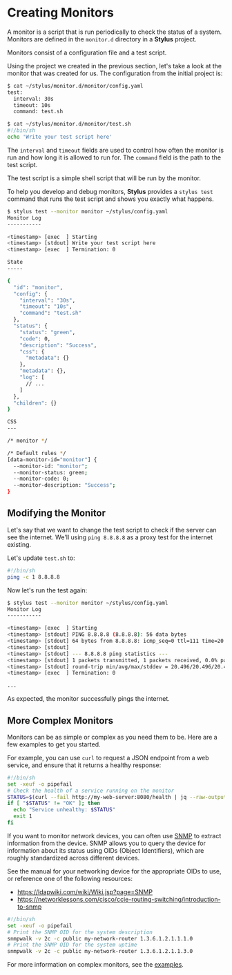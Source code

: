# Creating Monitors

A monitor is a script that is run periodically to check the status of a system.
Monitors are defined in the `monitor.d` directory in a **Stylus** project.

Monitors consist of a configuration file and a test script. 

Using the project we created in the previous section, let's take a look at the
monitor that was created for us. The configuration from the initial project is:

```bash session
$ cat ~/stylus/monitor.d/monitor/config.yaml
test:
  interval: 30s
  timeout: 10s
  command: test.sh

$ cat ~/stylus/monitor.d/monitor/test.sh
#!/bin/sh
echo 'Write your test script here'
```

The `interval` and `timeout` fields are used to control how often the monitor
is run and how long it is allowed to run for. The `command` field is the path
to the test script.

The test script is a simple shell script that will be run by the monitor.

To help you develop and debug monitors, **Stylus** provides a `stylus test` command that runs the test script and shows you exactly what happens.

```bash session
$ stylus test --monitor monitor ~/stylus/config.yaml
Monitor Log
-----------

<timestamp> [exec  ] Starting
<timestamp> [stdout] Write your test script here
<timestamp> [exec  ] Termination: 0

State
-----

{
  "id": "monitor",
  "config": {
    "interval": "30s",
    "timeout": "10s",
    "command": "test.sh"
  },
  "status": {
    "status": "green",
    "code": 0,
    "description": "Success",
    "css": {
      "metadata": {}
    },
    "metadata": {},
    "log": [
      // ...
    ]
  },
  "children": {}
}

CSS
---

/* monitor */

/* Default rules */
[data-monitor-id="monitor"] {
  --monitor-id: "monitor";
  --monitor-status: green;
  --monitor-code: 0;
  --monitor-description: "Success";
}
```

## Modifying the Monitor

Let's say that we want to change the test script to check if the server can see
the internet. We'll using `ping 8.8.8.8` as a proxy test for the internet
existing.

Let's update `test.sh` to:

```bash
#!/bin/sh
ping -c 1 8.8.8.8
```

Now let's run the test again:

```bash session
$ stylus test --monitor monitor ~/stylus/config.yaml
Monitor Log
-----------

<timestamp> [exec  ] Starting
<timestamp> [stdout] PING 8.8.8.8 (8.8.8.8): 56 data bytes
<timestamp> [stdout] 64 bytes from 8.8.8.8: icmp_seq=0 ttl=111 time=20.496 ms
<timestamp> [stdout] 
<timestamp> [stdout] --- 8.8.8.8 ping statistics ---
<timestamp> [stdout] 1 packets transmitted, 1 packets received, 0.0% packet loss
<timestamp> [stdout] round-trip min/avg/max/stddev = 20.496/20.496/20.496/0.000 ms
<timestamp> [exec  ] Termination: 0

...
```

As expected, the monitor successfully pings the internet.

## More Complex Monitors

Monitors can be as simple or complex as you need them to be. Here are a few examples to get you started. 

For example, you can use `curl` to request a JSON endpoint from a web service,
and ensure that it returns a healthy response:

```bash
#!/bin/sh
set -xeuf -o pipefail
# Check the health of a service running on the monitor
STATUS=$(curl --fail http://my-web-server:8080/health | jq --raw-output '.status')
if [ "$STATUS" != "OK" ]; then
  echo "Service unhealthy: $STATUS"
  exit 1
fi
```

If you want to monitor network devices, you can often use
[SNMP](https://en.wikipedia.org/wiki/Simple_Network_Management_Protocol) to
extract information from the device. SNMP allows you to query the device for
information about its status using OIDs (Object Identifiers), which are roughly
standardized across different devices.

See the manual for your networking device for the appropriate OIDs to use, or
reference one of the following resources: 

 - <https://ldapwiki.com/wiki/Wiki.jsp?page=SNMP>
 - <https://networklessons.com/cisco/ccie-routing-switching/introduction-to-snmp>

```bash
#!/bin/sh
set -xeuf -o pipefail
# Print the SNMP OID for the system description
snmpwalk -v 2c -c public my-network-router 1.3.6.1.2.1.1.1.0
# Print the SNMP OID for the system uptime
snmpwalk -v 2c -c public my-network-router 1.3.6.1.2.1.1.3.0
```

For more information on complex monitors, see the [examples](../examples/).
